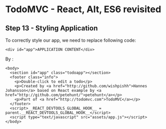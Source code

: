 
# TodoMVC - React, Alt, ES6 revisited


## Step 13 - Styling Application

To correctly style our app, we need to replace following code: 

``` 
<div id="app">APPLICATION CONTENT</div>
```  

By :

``` 
<body>
  <section id="app" class="todoapp"></section>
  <footer class="info">
    <p>Double-click to edit a todo</p>
    <p>Created by <a href="http://github.com/wishpishh">Hannes Johansson</a> based on React example by <a href="http://github.com/petehunt/">petehunt</a></p>
    <p>Part of <a href="http://todomvc.com">TodoMVC</a></p>
  </footer>
  <script>__REACT_DEVTOOLS_GLOBAL_HOOK__ = parent.__REACT_DEVTOOLS_GLOBAL_HOOK__</script>
  <script type="text/javascript" src="assets/app.js"></script>
</body>
```
